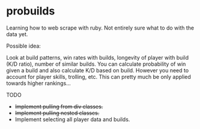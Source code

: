 probuilds
=========

Learning how to web scrape with ruby. Not entirely sure what to do with the data yet. 

Possible idea: 

Look at build patterns, win rates with builds, longevity of player with build (K/D ratio), number of similar builds. You can calculate probability of win given a build and also calculate K/D based on build. However you need to account for player skills, trolling, etc. This can pretty much be only applied towards higher rankings... 


TODO

- ~~Implement pulling from div classes.~~
- ~~Implement pulling nested classes.~~
- Implement selecting all player data and builds.
